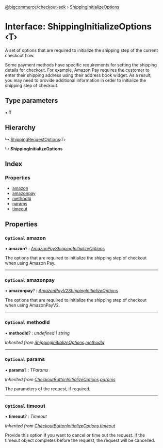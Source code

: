 [@bigcommerce/checkout-sdk](../README.md) › [ShippingInitializeOptions](shippinginitializeoptions.md)

# Interface: ShippingInitializeOptions ‹**T**›

A set of options that are required to initialize the shipping step of the
current checkout flow.

Some payment methods have specific requirements for setting the shipping
details for checkout. For example, Amazon Pay requires the customer to enter
their shipping address using their address book widget. As a result, you may
need to provide additional information in order to initialize the shipping
step of checkout.

## Type parameters

▪ **T**

## Hierarchy

  ↳ [ShippingRequestOptions](shippingrequestoptions.md)‹T›

  ↳ **ShippingInitializeOptions**

## Index

### Properties

* [amazon](shippinginitializeoptions.md#optional-amazon)
* [amazonpay](shippinginitializeoptions.md#optional-amazonpay)
* [methodId](shippinginitializeoptions.md#optional-methodid)
* [params](shippinginitializeoptions.md#optional-params)
* [timeout](shippinginitializeoptions.md#optional-timeout)

## Properties

### `Optional` amazon

• **amazon**? : *[AmazonPayShippingInitializeOptions](amazonpayshippinginitializeoptions.md)*

The options that are required to initialize the shipping step of checkout
when using Amazon Pay.

___

### `Optional` amazonpay

• **amazonpay**? : *[AmazonPayV2ShippingInitializeOptions](amazonpayv2shippinginitializeoptions.md)*

The options that are required to initialize the shipping step of checkout
when using AmazonPayV2.

___

### `Optional` methodId

• **methodId**? : *undefined | string*

*Inherited from [ShippingInitializeOptions](shippinginitializeoptions.md).[methodId](shippinginitializeoptions.md#optional-methodid)*

___

### `Optional` params

• **params**? : *TParams*

*Inherited from [CheckoutButtonInitializeOptions](checkoutbuttoninitializeoptions.md).[params](checkoutbuttoninitializeoptions.md#optional-params)*

The parameters of the request, if required.

___

### `Optional` timeout

• **timeout**? : *Timeout*

*Inherited from [CheckoutButtonInitializeOptions](checkoutbuttoninitializeoptions.md).[timeout](checkoutbuttoninitializeoptions.md#optional-timeout)*

Provide this option if you want to cancel or time out the request. If the
timeout object completes before the request, the request will be
cancelled.
